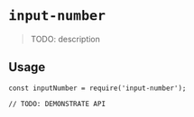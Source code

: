# `input-number`

> TODO: description

## Usage

```
const inputNumber = require('input-number');

// TODO: DEMONSTRATE API
```

